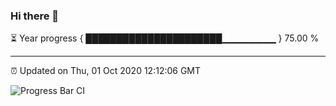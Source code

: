 ### Hi there 👋

⏳ Year progress { ██████████████████████▁▁▁▁▁▁▁▁ } 75.00 %

---

⏰ Updated on Thu, 01 Oct 2020 12:12:06 GMT

![Progress Bar CI](https://github.com/liununu/liununu/workflows/Progress%20Bar%20CI/badge.svg)
